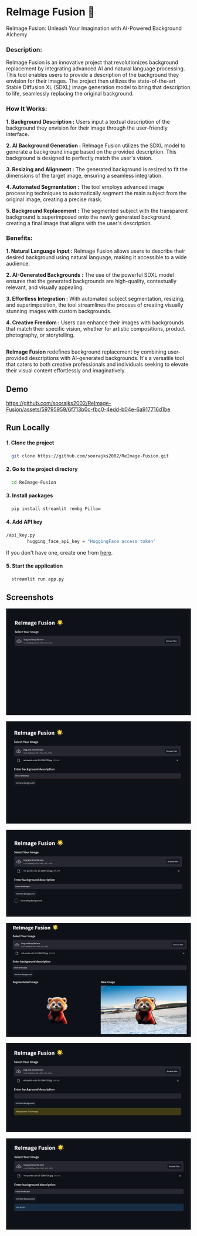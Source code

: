 
# ReImage Fusion 🌟

ReImage Fusion: Unleash Your Imagination with AI-Powered Background Alchemy

### Description:
ReImage Fusion is an innovative project that revolutionizes background replacement by integrating advanced AI and natural language processing. This tool enables users to provide a description of the background they envision for their images. The project then utilizes the state-of-the-art Stable Diffusion XL (SDXL) image generation model to bring that description to life, seamlessly replacing the original background.

### How It Works:

**1. Background Description :** Users input a textual description of the background they envision for their image through the user-friendly interface.

**2. AI Background Generation :** ReImage Fusion utilizes the SDXL model to generate a background image based on the provided description. This background is designed to perfectly match the user's vision.

**3. Resizing and Alignment :** The generated background is resized to fit the dimensions of the target image, ensuring a seamless integration.

**4. Automated Segmentation :** The tool employs advanced image processing techniques to automatically segment the main subject from the original image, creating a precise mask.

**5. Background Replacement :** The segmented subject with the transparent background is superimposed onto the newly generated background, creating a final image that aligns with the user's description.

### Benefits:

**1. Natural Language Input :** ReImage Fusion allows users to describe their desired background using natural language, making it accessible to a wide audience.

**2. AI-Generated Backgrounds :** The use of the powerful SDXL model ensures that the generated backgrounds are high-quality, contextually relevant, and visually appealing.

**3. Effortless Integration :** With automated subject segmentation, resizing, and superimposition, the tool streamlines the process of creating visually stunning images with custom backgrounds.

**4. Creative Freedom :** Users can enhance their images with backgrounds that match their specific vision, whether for artistic compositions, product photography, or storytelling.

##
**ReImage Fusion** redefines background replacement by combining user-provided descriptions with AI-generated backgrounds. It's a versatile tool that caters to both creative professionals and individuals seeking to elevate their visual content effortlessly and imaginatively.

##  Demo

https://github.com/soorajks2002/ReImage-Fusion/assets/59795959/6f713b0c-fbc0-4edd-b04e-6a917716d1be


## Run Locally

#### 1. Clone the project

```bash
  git clone https://github.com/soorajks2002/ReImage-Fusion.git
```

#### 2. Go to the project directory

```bash
  cd ReImage-Fusion
```

#### 3. Install packages

```bash
  pip install streamlit rembg Pillow
```

#### 4. Add API key

```bash
/api_key.py
        hugging_face_api_key = "HuggingFace access token"
```
If you don't have one, create one from [here](https://huggingface.co/settings/tokens).

#### 5. Start the application
```bash
  streamlit run app.py
```
## Screenshots

![App Screenshot](https://github.com/soorajks2002/ReImage-Fusion/blob/master/Screenshots/Screenshot%201.png?raw=true)

![App Screenshot](https://github.com/soorajks2002/ReImage-Fusion/blob/master/Screenshots/Screenshot%202.png?raw=true)

![App Screenshot](https://github.com/soorajks2002/ReImage-Fusion/blob/master/Screenshots/Screenshot%203.png?raw=true)

![App Screenshot](https://github.com/soorajks2002/ReImage-Fusion/blob/master/Screenshots/Screenshot%204.png?raw=true)

![App Screenshot](https://github.com/soorajks2002/ReImage-Fusion/blob/master/Screenshots/Screenshot%205.png?raw=true)

![App Screenshot](https://github.com/soorajks2002/ReImage-Fusion/blob/master/Screenshots/Screenshot%206.png?raw=true)
